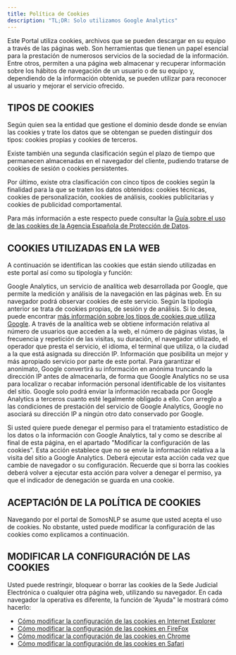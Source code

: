 ```yaml
---
title: Política de Cookies
description: "TL;DR: Solo utilizamos Google Analytics"
---
```


Este Portal utiliza cookies, archivos que se pueden descargar en su equipo a través de las páginas web. Son herramientas que tienen un papel esencial para la prestación de numerosos servicios de la sociedad de la información. Entre otros, permiten a una página web almacenar y recuperar información sobre los hábitos de navegación de un usuario o de su equipo y, dependiendo de la información obtenida, se pueden utilizar para reconocer al usuario y mejorar el servicio ofrecido.

## TIPOS DE COOKIES
Según quien sea la entidad que gestione el dominio desde donde se envían las cookies y trate los datos que se obtengan se pueden distinguir dos tipos: cookies propias y cookies de terceros.

Existe también una segunda clasificación según el plazo de tiempo que permanecen almacenadas en el navegador del cliente, pudiendo tratarse de cookies de sesión o cookies persistentes.

Por último, existe otra clasificación con cinco tipos de cookies según la finalidad para la que se traten los datos obtenidos: cookies técnicas, cookies de personalización, cookies de análisis, cookies publicitarias y cookies de publicidad comportamental.

Para más información a este respecto puede consultar la [Guía sobre el uso de las cookies de la Agencia Española de Protección de Datos](https://www.aepd.es/guias/index.html).

## COOKIES UTILIZADAS EN LA WEB
A continuación se identifican las cookies que están siendo utilizadas en este portal así como su tipología y función:

Google Analytics, un servicio de analítica web desarrollada por Google, que permite la medición y análisis de la navegación en las páginas web. En su navegador podrá observar cookies de este servicio. Según la tipología anterior se trata de cookies propias, de sesión y de análisis. Si lo desea, puede encontrar [más información sobre los tipos de cookies que utiliza Google](http://www.google.com/intl/es/policies/technologies/types/).
A través de la analítica web se obtiene información relativa al número de usuarios que acceden a la web, el número de páginas vistas, la frecuencia y repetición de las visitas, su duración, el navegador utilizado, el operador que presta el servicio, el idioma, el terminal que utiliza, o la ciudad a la que está asignada su dirección IP. Información que posibilita un mejor y más apropiado servicio por parte de este portal.
Para garantizar el anonimato, Google convertirá su información en anónima truncando la dirección IP antes de almacenarla, de forma que Google Analytics no se usa para localizar o recabar información personal identificable de los visitantes del sitio. Google solo podrá enviar la información recabada por Google Analytics a terceros cuanto esté legalmente obligado a ello. Con arreglo a las condiciones de prestación del servicio de Google Analytics, Google no asociará su dirección IP a ningún otro dato conservado por Google.

Si usted quiere puede denegar el permiso para el tratamiento estadístico de los datos o la información con Google Analytics, tal y como se describe al final de esta página, en el apartado "Modificar la configuración de las cookies". Esta acción establece que no se envíe la información relativa a la visita del sitio a Google Analytics. Deberá ejecutar esta acción cada vez que cambie de navegador o su configuración. Recuerde que si borra las cookies deberá volver a ejecutar esta acción para volver a denegar el permiso, ya que el indicador de denegación se guarda en una cookie.

## ACEPTACIÓN DE LA POLÍTICA DE COOKIES
Navegando por el portal de SomosNLP se asume que usted acepta el uso de cookies. No obstante, usted puede modificar la configuración de las cookies como explicamos a continuación.

## MODIFICAR LA CONFIGURACIÓN DE LAS COOKIES
Usted puede restringir, bloquear o borrar las cookies de la Sede Judicial Electrónica o cualquier otra página web, utilizando su navegador. En cada navegador la operativa es diferente, la función de 'Ayuda" le mostrará cómo hacerlo:
- [Cómo modificar la configuración de las cookies en Internet Explorer](http://windows.microsoft.com/es-xl/internet-explorer/delete-manage-cookies#ie=ie-10)
- [Cómo modificar la configuración de las cookies en FireFox](https://support.mozilla.org/es/kb/Borrar%20cookies)
- [Cómo modificar la configuración de las cookies en Chrome](https://support.google.com/accounts/answer/61416)
- [Cómo modificar la configuración de las cookies en Safari](http://www.apple.com/es/privacy/use-of-cookies/)
